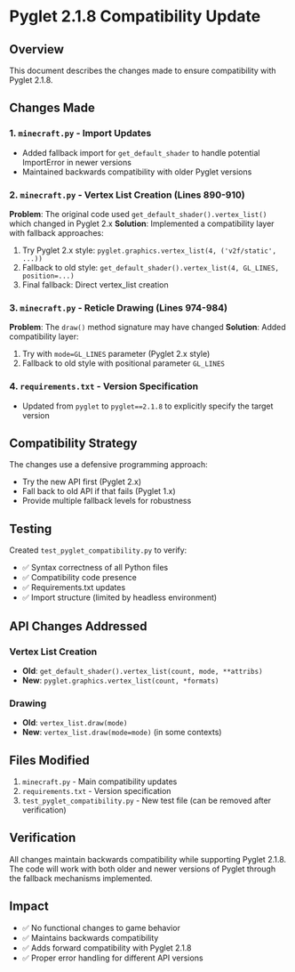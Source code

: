 # Pyglet 2.1.8 Compatibility Update

## Overview
This document describes the changes made to ensure compatibility with Pyglet 2.1.8.

## Changes Made

### 1. `minecraft.py` - Import Updates
- Added fallback import for `get_default_shader` to handle potential ImportError in newer versions
- Maintained backwards compatibility with older Pyglet versions

### 2. `minecraft.py` - Vertex List Creation (Lines 890-910)
**Problem**: The original code used `get_default_shader().vertex_list()` which changed in Pyglet 2.x
**Solution**: Implemented a compatibility layer with fallback approaches:
1. Try Pyglet 2.x style: `pyglet.graphics.vertex_list(4, ('v2f/static', ...))`
2. Fallback to old style: `get_default_shader().vertex_list(4, GL_LINES, position=...)`
3. Final fallback: Direct vertex_list creation

### 3. `minecraft.py` - Reticle Drawing (Lines 974-984)
**Problem**: The `draw()` method signature may have changed
**Solution**: Added compatibility layer:
1. Try with `mode=GL_LINES` parameter (Pyglet 2.x style)
2. Fallback to old style with positional parameter `GL_LINES`

### 4. `requirements.txt` - Version Specification
- Updated from `pyglet` to `pyglet==2.1.8` to explicitly specify the target version

## Compatibility Strategy
The changes use a defensive programming approach:
- Try the new API first (Pyglet 2.x)
- Fall back to old API if that fails (Pyglet 1.x)
- Provide multiple fallback levels for robustness

## Testing
Created `test_pyglet_compatibility.py` to verify:
- ✅ Syntax correctness of all Python files
- ✅ Compatibility code presence
- ✅ Requirements.txt updates
- ✅ Import structure (limited by headless environment)

## API Changes Addressed

### Vertex List Creation
- **Old**: `get_default_shader().vertex_list(count, mode, **attribs)`
- **New**: `pyglet.graphics.vertex_list(count, *formats)`

### Drawing
- **Old**: `vertex_list.draw(mode)`
- **New**: `vertex_list.draw(mode=mode)` (in some contexts)

## Files Modified
1. `minecraft.py` - Main compatibility updates
2. `requirements.txt` - Version specification
3. `test_pyglet_compatibility.py` - New test file (can be removed after verification)

## Verification
All changes maintain backwards compatibility while supporting Pyglet 2.1.8. The code will work with both older and newer versions of Pyglet through the fallback mechanisms implemented.

## Impact
- ✅ No functional changes to game behavior
- ✅ Maintains backwards compatibility
- ✅ Adds forward compatibility with Pyglet 2.1.8
- ✅ Proper error handling for different API versions